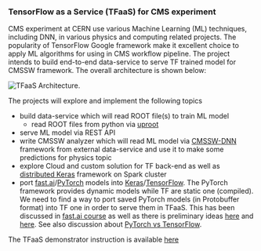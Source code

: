 ### TensorFlow as a Service (TFaaS) for CMS experiment

CMS experiment at CERN use various Machine Learning (ML) techniques, including
DNN, in various physics and computing related projects. The popularity of
TensorFlow Google framework make it excellent choice to apply ML algorithms for
using in CMS workflow pipeline. The project intends to build end-to-end
data-service to serve TF trained model for CMSSW framework. The overall
architecture is shown below:

![TFaaS Architecture](https://github.com/vkuznet/TFaaS/blob/master/images/TFaaS_architecture.png).

The projects will explore and implement the following topics
- build data-service which will read ROOT file(s) to train ML model
  - read ROOT files from python via [uproot](https://github.com/scikit-hep/uproot)
- serve ML model via REST API
- write CMSSW analyzer which will read ML model via 
  [CMSSW-DNN](https://gitlab.cern.ch/mrieger/CMSSW-DNN) framework
  from external data-service and use it to make some predictions for physics topic
- explore Cloud and custom solution for TF back-end as well as
  [distributed Keras](https://github.com/cerndb/dist-keras) framework on Spark
  cluster
- port [fast.ai](http://www.fast.ai/)/[PyTorch](http://pytorch.org/) models
into [Keras](http://keras.io)/[TensorFlow](http://tensorflow.org). The PyTorch
framework provides dynamic models while TF are static one (compiled).
We need to find a way to port saved PyTorch models (in Protobuffer format)
into TF one in order to serve them in TFaaS. This has been discussed in
[fast.ai course](https://www.youtube.com/watch?v=9C06ZPF8Uuc&feature=youtu.be&t=30m10s)
as well as there is preliminary ideas
[here](https://briansp2020.github.io/2017/11/05/fast_ai_ROCm/)
and [here](https://github.com/briansp2020/courses).
See also discussion about [PyTorch vs TensorFlow](https://www.kdnuggets.com/2017/08/pytorch-tensorflow.html).

The TFaaS demonstrator instruction is available
[here](https://github.com/vkuznet/TFaaS/blob/master/DEMO.md)
